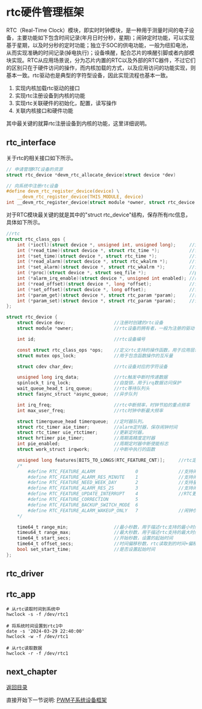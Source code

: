 # rtc硬件管理框架

RTC（Real-Time Clock）模块，即实时时钟模块，是一种用于测量时间的电子设备，主要功能如下包含时间记录(年月日时分秒，星期)；闹钟定时功能，可以实现基于星期，以及时分秒的定时功能；独立于SOC的供电功能，一般为纽扣电池，从而实现准确的时间记录(掉电执行)；设备唤醒，配合芯片的唤醒引脚或者内部模块实现。RTC从应用场景说，分为芯片内置的RTC以及外部的RTC器件，不过它们的区别只在于硬件访问的操作，而内核加载的方式，以及应用访问的功能实现，则基本一致。rtc驱动也是典型的字符型设备，因此实现流程也基本一致。

1. 实现内核加载rtc驱动的接口
2. 实现rtc注册设备到内核的功能
3. 实现rtc关联硬件的初始化，配置，读写操作
4. 关联内核接口和硬件功能

其中最关键的就算rtc注册设备到内核的功能，这里详细说明。

## rtc_interface

关于rtc的相关接口如下所示。

```c
// 申请管理RTC设备的资源
struct rtc_device *devm_rtc_allocate_device(struct device *dev)

// 向系统中注册rtc设备
#define devm_rtc_register_device(device) \
    __devm_rtc_register_device(THIS_MODULE, device)
int __devm_rtc_register_device(struct module *owner, struct rtc_device *rtc)
```

对于RTC模块最关键的就是其中的"struct rtc_device"结构，保存所有rtc信息，具体如下所示。

```c
//rtc
struct rtc_class_ops {
    int (*ioctl)(struct device *, unsigned int, unsigned long);     //ioctl控制函数，用于控制命令
    int (*read_time)(struct device *, struct rtc_time *);           //读取时间(驱动实现)
    int (*set_time)(struct device *, struct rtc_time *);            //设置时间(驱动实现)
    int (*read_alarm)(struct device *, struct rtc_wkalrm *);        //读取闹钟时间(驱动实现)
    int (*set_alarm)(struct device *, struct rtc_wkalrm *);         //设置闹钟时间(驱动实现)
    int (*proc)(struct device *, struct seq_file *);                //procfs操作接口
    int (*alarm_irq_enable)(struct device *, unsigned int enabled); //闹钟中断功能使能(驱动实现)
    int (*read_offset)(struct device *, long *offset);              //读取偏移时间
    int (*set_offset)(struct device *, long offset);                //设置偏移时间
    int (*param_get)(struct device *, struct rtc_param *param);     //获取rtc参数
    int (*param_set)(struct device *, struct rtc_param *param);     //设置rtc参数
};

struct rtc_device {
    struct device dev;                  //注册时创建的rtc设备
    struct module *owner;               //rtc设备的拥有者，一般为注册的驱动

    int id;                             //rtc设备编号

    const struct rtc_class_ops *ops;    //定义rtc支持的操作函数，用于应用层访问
    struct mutex ops_lock;              //用于包含函数操作的互斥量

    struct cdev char_dev;               //rtc设备对应的字符设备

    unsigned long irq_data;             //rtc触发中断时传递数据
    spinlock_t irq_lock;                //自旋锁，用于irq数据访问保护
    wait_queue_head_t irq_queue;        //rtc等待队列头
    struct fasync_struct *async_queue;  //异步队列

    int irq_freq;                       //rtc中断频率，时钟节拍的重点频率
    int max_user_freq;                  //rtc时钟中断最大频率

    struct timerqueue_head timerqueue;  //定时器队列。
    struct rtc_timer aie_timer;         //alarm定时器，保存闹钟时间
    struct rtc_timer uie_rtctimer;      //更新定时器，
    struct hrtimer pie_timer;           //周期高精度定时器
    int pie_enabled;                    //周期定时器中断使能标志
    struct work_struct irqwork;         //中断中执行的函数

    unsigned long features[BITS_TO_LONGS(RTC_FEATURE_CNT)];     //rtc定时器定义支持的功能
    /*
        #define RTC_FEATURE_ALARM               0               //支持闹钟功能
        #define RTC_FEATURE_ALARM_RES_MINUTE    1               //支持闹钟，分辨率为分钟
        #define RTC_FEATURE_NEED_WEEK_DAY       2               //支持星期
        #define RTC_FEATURE_ALARM_RES_2S        3               //支持闹钟，分辨率为2s
        #define RTC_FEATURE_UPDATE_INTERRUPT    4               //RTC更新产生中断
        #define RTC_FEATURE_CORRECTION          5              
        #define RTC_FEATURE_BACKUP_SWITCH_MODE  6             
        #define RTC_FEATURE_ALARM_WAKEUP_ONLY   7               //闹钟仅用于唤醒
    */

    time64_t range_min;                 //最小秒数，用于描述rtc支持的最小时间
    timeu64_t range_max;                //最大秒数，用于描述rtc支持的最大时间
    time64_t start_secs;                //开始秒数，设置的起始时间
    time64_t offset_secs;               //时间偏移秒数，rtc读取到的时间+偏移秒数就是真实时间
    bool set_start_time;                //是否设置起始时间
};
```

## rtc_driver

## rtc_app

```shell
# 从rtc读取时间到系统中
hwclock -s -f /dev/rtc1

# 将系统时间设置到rtc1中
date -s '2024-03-29 22:40:00'
hwclock -w -f /dev/rtc1

# 从rtc读取数据
hwclock -r -f /dev/rtc1
```

## next_chapter

[返回目录](../README.md)

直接开始下一节说明: [PWM子系统设备框架](./ch03-12.pwm_frame.md)
